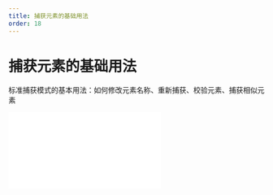 ```yaml
---
title: 捕获元素的基础用法
order: 18
---
```

# 捕获元素的基础用法

  标准捕获模式的基本用法：如何修改元素名称、重新捕获、校验元素、捕获相似元素

<iframe class="w-full aspect-video" src="//player.bilibili.com/player.html?isOutside=true&aid=114392947496002&bvid=BV1RPL3zVEDi&cid=29589375095&p=1" scrolling="no" border="0" frameborder="no" framespacing="0" allowfullscreen="true"></iframe>
